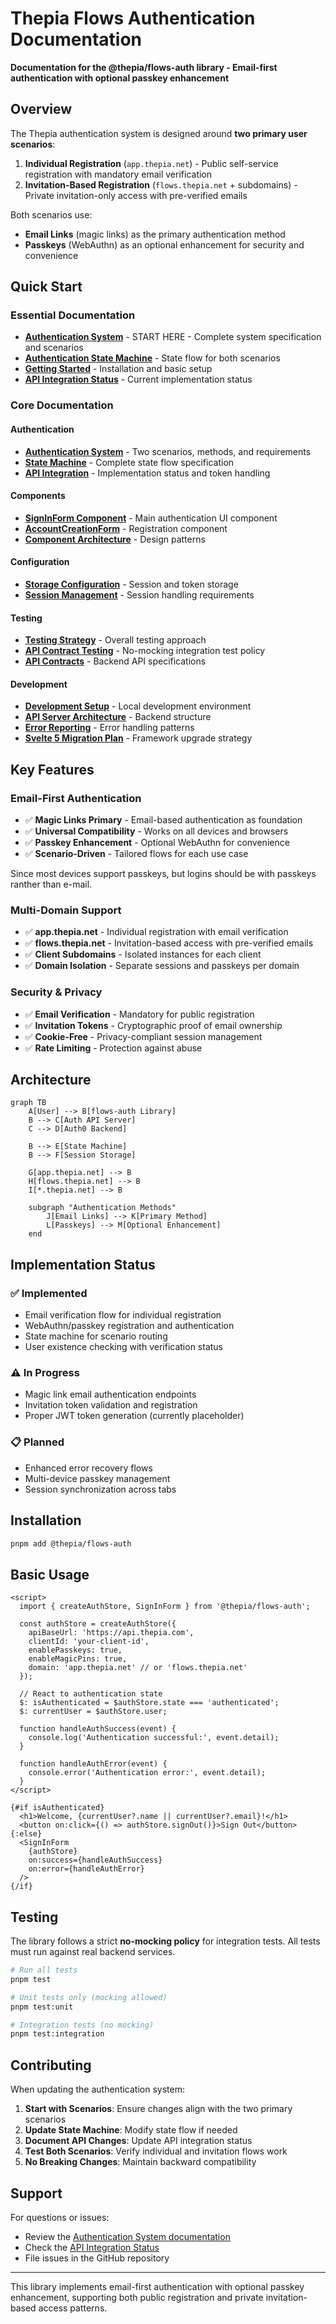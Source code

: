 # Thepia Flows Authentication Documentation

**Documentation for the @thepia/flows-auth library - Email-first authentication with optional passkey enhancement**

## Overview

The Thepia authentication system is designed around **two primary user scenarios**:

1. **Individual Registration** (`app.thepia.net`) - Public self-service registration with mandatory email verification
2. **Invitation-Based Registration** (`flows.thepia.net` + subdomains) - Private invitation-only access with pre-verified emails

Both scenarios use:
- **Email Links** (magic links) as the primary authentication method
- **Passkeys** (WebAuthn) as an optional enhancement for security and convenience

## Quick Start

### Essential Documentation

- **[Authentication System](./auth/README.md)** - START HERE - Complete system specification and scenarios
- **[Authentication State Machine](./auth/authentication-state-machine.md)** - State flow for both scenarios
- **[Getting Started](./GETTING_STARTED.md)** - Installation and basic setup
- **[API Integration Status](./auth/api-integration-status.md)** - Current implementation status

### Core Documentation

#### Authentication
- **[Authentication System](./auth/README.md)** - Two scenarios, methods, and requirements
- **[State Machine](./auth/authentication-state-machine.md)** - Complete state flow specification
- **[API Integration](./auth/api-integration-status.md)** - Implementation status and token handling

#### Components
- **[SignInForm Component](./components/README.md)** - Main authentication UI component
- **[AccountCreationForm](./components/AccountCreationForm.md)** - Registration component
- **[Component Architecture](./components/ARCHITECTURE_PATTERNS.md)** - Design patterns

#### Configuration
- **[Storage Configuration](./STORAGE_CONFIGURATION.md)** - Session and token storage
- **[Session Management](./SESSION_MANAGEMENT_REQUIREMENTS.md)** - Session handling requirements

#### Testing
- **[Testing Strategy](./testing/README.md)** - Overall testing approach
- **[API Contract Testing](./testing/API_CONTRACT_TESTING_POLICY.md)** - No-mocking integration test policy
- **[API Contracts](./testing/thepia-com-api-contracts/)** - Backend API specifications

#### Development
- **[Development Setup](./development/README.md)** - Local development environment
- **[API Server Architecture](./development/api-server-architecture.md)** - Backend structure
- **[Error Reporting](./development/error-reporting-principles.md)** - Error handling patterns
- **[Svelte 5 Migration Plan](./SVELTE_5_MIGRATION_PLAN.md)** - Framework upgrade strategy

## Key Features

### Email-First Authentication

- ✅ **Magic Links Primary** - Email-based authentication as foundation
- ✅ **Universal Compatibility** - Works on all devices and browsers
- ✅ **Passkey Enhancement** - Optional WebAuthn for convenience
- ✅ **Scenario-Driven** - Tailored flows for each use case

Since most devices support passkeys, but logins should be with passkeys ranther than e-mail.

### Multi-Domain Support
- ✅ **app.thepia.net** - Individual registration with email verification
- ✅ **flows.thepia.net** - Invitation-based access with pre-verified emails
- ✅ **Client Subdomains** - Isolated instances for each client
- ✅ **Domain Isolation** - Separate sessions and passkeys per domain

### Security & Privacy
- ✅ **Email Verification** - Mandatory for public registration
- ✅ **Invitation Tokens** - Cryptographic proof of email ownership
- ✅ **Cookie-Free** - Privacy-compliant session management
- ✅ **Rate Limiting** - Protection against abuse

## Architecture

```mermaid
graph TB
    A[User] --> B[flows-auth Library]
    B --> C[Auth API Server]
    C --> D[Auth0 Backend]
    
    B --> E[State Machine]
    B --> F[Session Storage]
    
    G[app.thepia.net] --> B
    H[flows.thepia.net] --> B
    I[*.thepia.net] --> B
    
    subgraph "Authentication Methods"
        J[Email Links] --> K[Primary Method]
        L[Passkeys] --> M[Optional Enhancement]
    end
```

## Implementation Status

### ✅ Implemented
- Email verification flow for individual registration
- WebAuthn/passkey registration and authentication
- State machine for scenario routing
- User existence checking with verification status

### ⚠️ In Progress
- Magic link email authentication endpoints
- Invitation token validation and registration
- Proper JWT token generation (currently placeholder)

### 📋 Planned
- Enhanced error recovery flows
- Multi-device passkey management
- Session synchronization across tabs

## Installation

```bash
pnpm add @thepia/flows-auth
```

## Basic Usage

```svelte
<script>
  import { createAuthStore, SignInForm } from '@thepia/flows-auth';
  
  const authStore = createAuthStore({
    apiBaseUrl: 'https://api.thepia.com',
    clientId: 'your-client-id',
    enablePasskeys: true,
    enableMagicPins: true,
    domain: 'app.thepia.net' // or 'flows.thepia.net'
  });

  // React to authentication state
  $: isAuthenticated = $authStore.state === 'authenticated';
  $: currentUser = $authStore.user;

  function handleAuthSuccess(event) {
    console.log('Authentication successful:', event.detail);
  }

  function handleAuthError(event) {
    console.error('Authentication error:', event.detail);
  }
</script>

{#if isAuthenticated}
  <h1>Welcome, {currentUser?.name || currentUser?.email}!</h1>
  <button on:click={() => authStore.signOut()}>Sign Out</button>
{:else}
  <SignInForm 
    {authStore}
    on:success={handleAuthSuccess}
    on:error={handleAuthError}
  />
{/if}
```

## Testing

The library follows a strict **no-mocking policy** for integration tests. All tests must run against real backend services.

```bash
# Run all tests
pnpm test

# Unit tests only (mocking allowed)
pnpm test:unit

# Integration tests (no mocking)
pnpm test:integration
```

## Contributing

When updating the authentication system:

1. **Start with Scenarios**: Ensure changes align with the two primary scenarios
2. **Update State Machine**: Modify state flow if needed
3. **Document API Changes**: Update API integration status
4. **Test Both Scenarios**: Verify individual and invitation flows work
5. **No Breaking Changes**: Maintain backward compatibility

## Support

For questions or issues:
- Review the [Authentication System documentation](./auth/README.md)
- Check the [API Integration Status](./auth/api-integration-status.md)
- File issues in the GitHub repository

---

This library implements email-first authentication with optional passkey enhancement, supporting both public registration and private invitation-based access patterns.